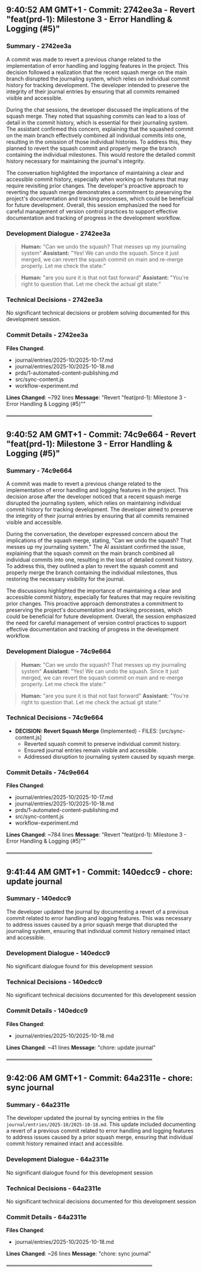 

## 9:40:52 AM GMT+1 - Commit: 2742ee3a - Revert "feat(prd-1): Milestone 3 - Error Handling & Logging (#5)"

### Summary - 2742ee3a

A commit was made to revert a previous change related to the implementation of error handling and logging features in the project. This decision followed a realization that the recent squash merge on the main branch disrupted the journaling system, which relies on individual commit history for tracking development. The developer intended to preserve the integrity of their journal entries by ensuring that all commits remained visible and accessible.

During the chat sessions, the developer discussed the implications of the squash merge. They noted that squashing commits can lead to a loss of detail in the commit history, which is essential for their journaling system. The assistant confirmed this concern, explaining that the squashed commit on the main branch effectively combined all individual commits into one, resulting in the omission of those individual histories. To address this, they planned to revert the squash commit and properly merge the branch containing the individual milestones. This would restore the detailed commit history necessary for maintaining the journal's integrity.

The conversation highlighted the importance of maintaining a clear and accessible commit history, especially when working on features that may require revisiting prior changes. The developer's proactive approach to reverting the squash merge demonstrates a commitment to preserving the project's documentation and tracking processes, which could be beneficial for future development. Overall, this session emphasized the need for careful management of version control practices to support effective documentation and tracking of progress in the development workflow.

### Development Dialogue - 2742ee3a

> **Human:** "Can we undo the squash? That messes up my journaling system"
> **Assistant:** "Yes! We can undo the squash. Since it just merged, we can revert the squash commit on main and re-merge properly. Let me check the state:"

> **Human:** "are you sure it is that not fast forward" 
> **Assistant:** "You're right to question that. Let me check the actual git state:"

### Technical Decisions - 2742ee3a

No significant technical decisions or problem solving documented for this development session.

### Commit Details - 2742ee3a

**Files Changed**:
- journal/entries/2025-10/2025-10-17.md
- journal/entries/2025-10/2025-10-18.md
- prds/1-automated-content-publishing.md
- src/sync-content.js
- workflow-experiment.md

**Lines Changed**: ~792 lines
**Message**: "Revert "feat(prd-1): Milestone 3 - Error Handling & Logging (#5)""

═══════════════════════════════════════



## 9:40:52 AM GMT+1 - Commit: 74c9e664 - Revert "feat(prd-1): Milestone 3 - Error Handling & Logging (#5)"

### Summary - 74c9e664

A commit was made to revert a previous change related to the implementation of error handling and logging features in the project. This decision arose after the developer noticed that a recent squash merge disrupted the journaling system, which relies on maintaining individual commit history for tracking development. The developer aimed to preserve the integrity of their journal entries by ensuring that all commits remained visible and accessible.

During the conversation, the developer expressed concern about the implications of the squash merge, stating, "Can we undo the squash? That messes up my journaling system." The AI assistant confirmed the issue, explaining that the squash commit on the main branch combined all individual commits into one, resulting in the loss of detailed commit history. To address this, they outlined a plan to revert the squash commit and properly merge the branch containing the individual milestones, thus restoring the necessary visibility for the journal.

The discussions highlighted the importance of maintaining a clear and accessible commit history, especially for features that may require revisiting prior changes. This proactive approach demonstrates a commitment to preserving the project's documentation and tracking processes, which could be beneficial for future development. Overall, the session emphasized the need for careful management of version control practices to support effective documentation and tracking of progress in the development workflow.

### Development Dialogue - 74c9e664

> **Human:** "Can we undo the squash? That messes up my journaling system"
> **Assistant:** "Yes! We can undo the squash. Since it just merged, we can revert the squash commit on main and re-merge properly. Let me check the state:"

> **Human:** "are you sure it is that not fast forward"
> **Assistant:** "You're right to question that. Let me check the actual git state:"

### Technical Decisions - 74c9e664

- **DECISION: Revert Squash Merge** (Implemented) - FILES: [src/sync-content.js]
  - Reverted squash commit to preserve individual commit history.
  - Ensured journal entries remain visible and accessible.
  - Addressed disruption to journaling system caused by squash merge.

### Commit Details - 74c9e664

**Files Changed**:
- journal/entries/2025-10/2025-10-17.md
- journal/entries/2025-10/2025-10-18.md
- prds/1-automated-content-publishing.md
- src/sync-content.js
- workflow-experiment.md

**Lines Changed**: ~784 lines
**Message**: "Revert "feat(prd-1): Milestone 3 - Error Handling & Logging (#5)""

═══════════════════════════════════════



## 9:41:44 AM GMT+1 - Commit: 140edcc9 - chore: update journal

### Summary - 140edcc9

The developer updated the journal by documenting a revert of a previous commit related to error handling and logging features. This was necessary to address issues caused by a prior squash merge that disrupted the journaling system, ensuring that individual commit history remained intact and accessible.

### Development Dialogue - 140edcc9

No significant dialogue found for this development session

### Technical Decisions - 140edcc9

No significant technical decisions documented for this development session

### Commit Details - 140edcc9

**Files Changed**:
- journal/entries/2025-10/2025-10-18.md

**Lines Changed**: ~41 lines
**Message**: "chore: update journal"

═══════════════════════════════════════



## 9:42:06 AM GMT+1 - Commit: 64a2311e - chore: sync journal

### Summary - 64a2311e

The developer updated the journal by syncing entries in the file `journal/entries/2025-10/2025-10-18.md`. This update included documenting a revert of a previous commit related to error handling and logging features to address issues caused by a prior squash merge, ensuring that individual commit history remained intact and accessible.

### Development Dialogue - 64a2311e

No significant dialogue found for this development session

### Technical Decisions - 64a2311e

No significant technical decisions documented for this development session

### Commit Details - 64a2311e

**Files Changed**:
- journal/entries/2025-10/2025-10-18.md

**Lines Changed**: ~26 lines
**Message**: "chore: sync journal"

═══════════════════════════════════════

